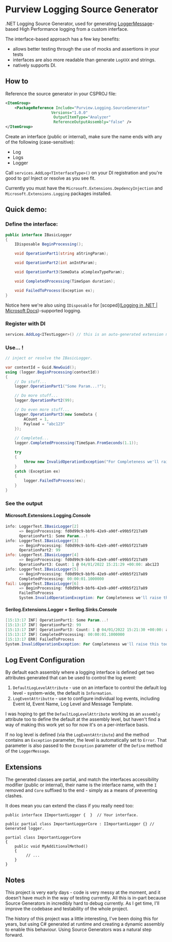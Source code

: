 # Purview Logging Source Generator

.NET Logging Source Generator, used for generating [LoggerMessage](https://docs.microsoft.com/en-us/aspnet/core/fundamentals/logging/loggermessage)-based High Performance logging from a custom interface.

The interface-based approach has a few key benefits:

* allows better testing through the use of mocks and assertions in your tests
* interfaces are also more readable than generate `LogXXX` and strings.
* natively supports DI.

## How to

Reference the source generator in your CSPROJ file:

```xml
<ItemGroup>
	<PackageReference Include="Purview.Logging.SourceGenerator"
					Versions="1.0.0"
    				 OutputItemType="Analyzer"
    				 ReferenceOutputAssembly="false" />
</ItemGroup>
```



Create an interface (public or internal), make sure the name ends with any of the following (case-sensitive):

* Log
* Logs
* Logger

Call `services.AddLog<TInterfaceType>()` on your DI registration and you're good to go! Inject or resolve as you see fit.

Currently you must have the `Microsoft.Extensions.DepdencyInjection` and `Microsoft.Extensions.Logging` packages installed.

## Quick demo:

### Define the interface:

```c#
public interface IBasicLogger
{
	IDisposable BeginProcessing();

	void OperationPart1(string aStringParam);

	void OperationPart2(int anIntParam);

	void OperationPart3(SomeData aComplexTypeParam);

	void CompletedProcessing(TimeSpan duration);

	void FailedToProcess(Exception ex);
}
```

Notice here we're also using `IDisposable` for [scoped]([Logging in .NET | Microsoft Docs](https://docs.microsoft.com/en-us/dotnet/core/extensions/logging?tabs=command-line#log-scopes))-supported logging.

### Register with DI

```c#
services.AddLog<ITestLogger>() // this is an auto-generated extension method.
```

### Use... !

```c#
// inject or resolve the IBasicLogger.

var contextId = Guid.NewGuid();
using (logger.BeginProcessing(contextId))
{
	// Do stuff...
	logger.OperationPart1("Some Param...!");

	// Do more stuff...
	logger.OperationPart2(99);

	// Do even more stuff...
	logger.OperationPart3(new SomeData {
		ACount = 1,
		Payload = "abc123"
	});
	
    // Completed...
	logger.CompletedProcessing(TimeSpan.FromSeconds(1.1));

	try
	{
		throw new InvalidOperationException("For Completeness we'll raise this too.");
	}
	catch (Exception ex)
	{
		logger.FailedToProcess(ex);
	}
}
```

### See the output

#### Microsoft.Extensions.Logging.Console

```powershell
info: LoggerTest.IBasicLogger[2]
      => BeginProcessing: fd0d99c9-bbf6-42e9-a90f-e99b5f217a89
      OperationPart1: Some Param...!
info: LoggerTest.IBasicLogger[3]
      => BeginProcessing: fd0d99c9-bbf6-42e9-a90f-e99b5f217a89
      OperationPart2: 99
info: LoggerTest.IBasicLogger[4]
      => BeginProcessing: fd0d99c9-bbf6-42e9-a90f-e99b5f217a89
      OperationPart3: Count: 1 @ 04/01/2022 15:21:29 +00:00: abc123
info: LoggerTest.IBasicLogger[5]
      => BeginProcessing: fd0d99c9-bbf6-42e9-a90f-e99b5f217a89
      CompletedProcessing: 00:00:01.1000000
fail: LoggerTest.IBasicLogger[6]
      => BeginProcessing: fd0d99c9-bbf6-42e9-a90f-e99b5f217a89
      FailedToProcess
      System.InvalidOperationException: For Completeness we'll raise this too.
```

#### Serilog.Extensions.Logger + Serilog.Sinks.Console

```powershell
[15:13:17 INF] OperationPart1: Some Param...!
[15:13:17 INF] OperationPart2: 99
[15:13:17 INF] OperationPart3: Count: 1 @ 04/01/2022 15:21:30 +00:00: abc123
[15:13:17 INF] CompletedProcessing: 00:00:01.1000000
[15:13:17 ERR] FailedToProcess
System.InvalidOperationException: For Completeness we'll raise this too.
```

## Log Event Configuration

By default each assembly where a logging interface is defined get two attributes generated that can be used to control the log event:

1. `DefaultLogLevelAttribute` - use on an interface to control the default log level - system-wide, the default is `Information`.
2. `LogEventAttributte` - use to configure individual log events, including Event Id, Event Name, Log Level and Message Template.

I was hoping to get the `DefaultLogLevelAttribute` working as an  `assembly` attribute too to define the default at the assembly level, but haven't find a way of making this work yet so for now it's on a per-interface basis.

If no log level is defined (via the `LogEventAttribute`) and the method contains an `Exception` parameter, the level is automatically set to `Error`. That parameter is also passed to the `Exception` parameter of the `Define` method of the `LoggerMessage`. 

## Extensions

The generated classes are partial, and match the interfaces accessibility modifier (public or internal), their name is the interface name, with the `I` removed and `Core` suffixed to the end - simply as a means of preventing clashes.

It does mean you can extend the class if you really need too:

```
public interface IImportantLogger {  }	// Your interface.

public partial class ImportantLoggerCore : IImportantLogger {} // Generated logger.

partial class ImportantLoggerCore 
{
	public void MyAdditionalMethod()
	{
	     // ... 
	}
}
```

## Notes

This project is very early days - code is very messy at the moment, and it doesn't have much in the way of testing currently. All this is in-part because Source Generators in incredibly hard to debug currently. As I get time, I'll improve the codebase and testability of the whole project.

The history of this project was a little interesting, I've been doing this for years, but using C# generated at runtime and creating a dynamic assembly to enable this behaviour. Using Source Generators was a natural step forward.